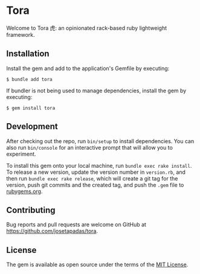 # Tora

Welcome to Tora 虎: an opinionated rack-based ruby lightweight framework.

## Installation

Install the gem and add to the application's Gemfile by executing:

    $ bundle add tora

If bundler is not being used to manage dependencies, install the gem by executing:

    $ gem install tora


## Development

After checking out the repo, run `bin/setup` to install dependencies. You can also run `bin/console` for an interactive prompt that will allow you to experiment.

To install this gem onto your local machine, run `bundle exec rake install`. To release a new version, update the version number in `version.rb`, and then run `bundle exec rake release`, which will create a git tag for the version, push git commits and the created tag, and push the `.gem` file to [rubygems.org](https://rubygems.org).

## Contributing

Bug reports and pull requests are welcome on GitHub at https://github.com/josetapadas/tora.

## License

The gem is available as open source under the terms of the [MIT License](https://opensource.org/licenses/MIT).
